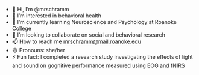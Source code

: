 - 👋 Hi, I’m @mrschramm
- 👀 I’m interested in behavioral health 
- 🌱 I’m currently learning Neuroscience and Psychology at Roanoke College
- 💞️ I’m looking to collaborate on social and behavioral research 
- 📫 How to reach me mrschramm@mail.roanoke.edu
- 😄 Pronouns: she/her
- ⚡ Fun fact: I completed a research study investigating the effects of light and sound on gognitive performance measured using EOG and fNIRS

<!---
mrschramm/mrschramm is a ✨ special ✨ repository because its `README.md` (this file) appears on your GitHub profile.
You can click the Preview link to take a look at your changes.
--->
